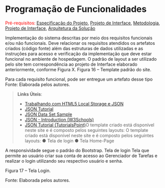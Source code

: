 # Programação de Funcionalidades

<span style="color:red">Pré-requisitos: <a href="2-Especificação do Projeto.md"> Especificação do Projeto</a></span>, <a href="3-Projeto de Interface.md"> Projeto de Interface</a>, <a href="4-Metodologia.md"> Metodologia</a>, <a href="3-Projeto de Interface.md"> Projeto de Interface</a>, <a href="5-Arquitetura da Solução.md"> Arquitetura da Solução</a>

Implementação do sistema descritas por meio dos requisitos funcionais e/ou não funcionais. Deve relacionar os requisitos atendidos os artefatos criados (código fonte) além das estruturas de dados utilizadas e as instruções para acesso e verificação da implementação que deve estar funcional no ambiente de hospedagem.
O padrão de layout a ser utilizado pelo site tem correspondência ao projeto de Interface elaborado anteriormente, conforme Figura X.
Figura 16 – Template padrão do site.

Para cada requisito funcional, pode ser entregue um artefato desse tipo
Fonte: Elaborada pelos autores.

> **Links Úteis**:
>
> - [Trabalhando com HTML5 Local Storage e JSON](https://www.devmedia.com.br/trabalhando-com-html5-local-storage-e-json/29045)
> - [JSON Tutorial](https://www.w3resource.com/JSON)
> - [JSON Data Set Sample](https://opensource.adobe.com/Spry/samples/data_region/JSONDataSetSample.html)
> - [JSON - Introduction (W3Schools)](https://www.w3schools.com/js/js_json_intro.asp)
> - [JSON Tutorial (TutorialsPoint)](https://www.tutorialspoint.com/json/index.htm)O template criado está disponível neste site e é composto pelos seguintes layouts:
O template criado está disponível neste site e é composto pelos seguintes layouts:
●	Tela de login
●	Tela Home-Page

A responsividade segue o padrão do Bootstrap.
Tela de login
Tela que permite ao usuário criar sua conta de acesso ao Gerenciador de Tarefas e realizar o login utilizando seu respectivo usuário e senha.




Figura 17 – Tela Login.

Fonte: Elaborada pelos autores.
